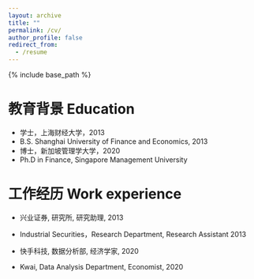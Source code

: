 ```yaml
---
layout: archive
title: ""
permalink: /cv/
author_profile: false
redirect_from:
  - /resume
---
```


{% include base_path %}

# 教育背景 Education
* 学士，上海财经大学，2013
* B.S. Shanghai University of Finance and Economics, 2013
* 博士，新加坡管理学大学，2020
* Ph.D in Finance, Singapore Management University

# 工作经历 Work experience
* 兴业证券, 研究所, 研究助理, 2013
* Industrial Securities，Research Department, Research Assistant 2013

* 快手科技, 数据分析部, 经济学家, 2020
* Kwai, Data Analysis Department, Economist, 2020
